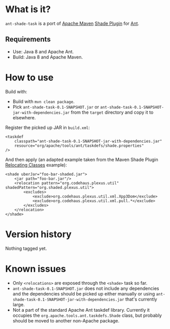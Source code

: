 What is it?
===

`ant-shade-task` is a port of [Apache Maven](https://maven.apache.org/) [Shade Plugin](https://maven.apache.org/plugins/maven-shade-plugin/) for [Ant](http://ant.apache.org/).

Requirements
---

* Use: Java 8 and Apache Ant.
* Build: Java 8 and Apache Maven.

How to use
===

Build with:

* Build with `mvn clean package`.
* Pick `ant-shade-task-0.1-SNAPSHOT.jar` or `ant-shade-task-0.1-SNAPSHOT-jar-with-dependencies.jar` from the `target` directory and copy it to elsewhere.

Register the picked up JAR in `build.xml`:

```
<taskdef
	classpath="ant-shade-task-0.1-SNAPSHOT-jar-with-dependencies.jar"
	resource="org/apache/tools/ant/taskdefs/shade.properties"
/>
```

And then apply (an adapted example taken from the Maven Shade Plugin [Relocating Classes](https://maven.apache.org/plugins/maven-shade-plugin/examples/class-relocation.html) example):

```
<shade uberJar="foo-bar-shaded.jar">
	<jar path="foo-bar.jar"/>
	<relocation pattern="org.codehaus.plexus.util" shadedPattern="org.shaded.plexus.util">
		<excludes>
			<exclude>org.codehaus.plexus.util.xml.Xpp3Dom</exclude>
			<exclude>org.codehaus.plexus.util.xml.pull.*</exclude>
		</excludes>
	</relocation>
</shade>
```

Version history
===

Nothing tagged yet.

Known issues
===

* Only `<relocations>` are exposed through the `<shade>` task so far.
* `ant-shade-task-0.1-SNAPSHOT.jar` does not include any dependencies and the dependencies should be picked up either manually or using `ant-shade-task-0.1-SNAPSHOT-jar-with-dependencies.jar` that's currently large.
* Not a part of the standard Apache Ant taskdef library. Currently it occupies the `org.apache.tools.ant.taskdefs.Shade` class, but probably should be moved to another non-Apache package.
